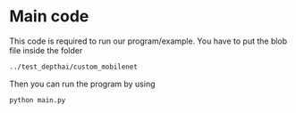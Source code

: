 # Main code

This code is required to run our program/example. You have to put the blob file inside the folder
```bash
../test_depthai/custom_mobilenet
```

Then you can run the program by using

```python
python main.py
```